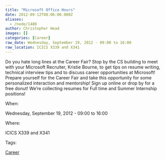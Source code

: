 ```yaml
---
title: "Microsoft Office Hours"
date: 2012-09-12T08:06:00.000Z
aliases:
  - /node/1480
author: Christopher Head
images: []
categories: [Career]
raw_date: Wednesday, September 19, 2012 - 09:00 to 16:00
raw_location: ICICS X339 and X341
---
```


Do you hate long lines at the Career Fair? Stop by the CS building to meet with your Microsoft Recruiter, Kristie Bourne, to get tips on resume writing, technical interview tips and to discuss career opportunities at Microsoft! Prepare yourself for the Career Fair and take this opportunity for some personalized interaction and mentorship! Sign up online or drop by for a free donut! We’re collecting resumes for Full time and Summer Internship positions!

When: 

Wednesday, September 19, 2012 - 09:00 to 16:00

Where: 

ICICS X339 and X341

Tags: 

[Career](/career)
